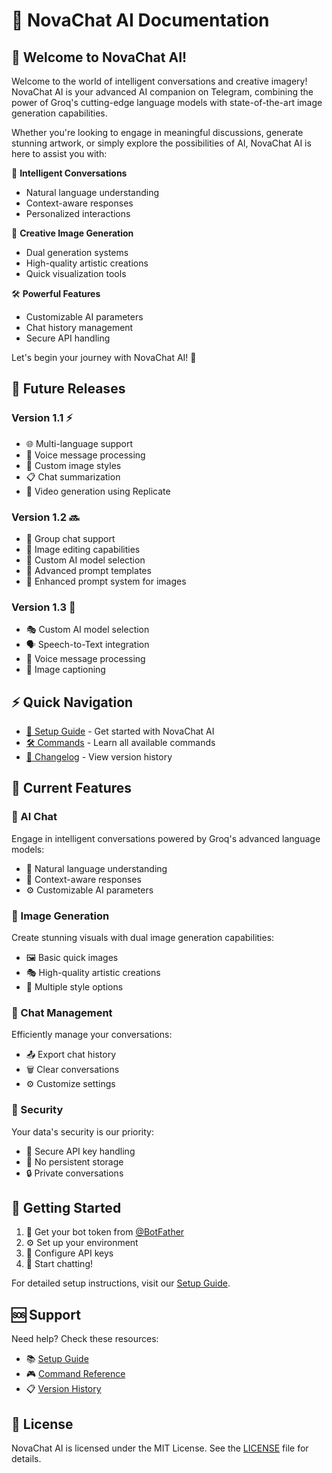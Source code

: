 # 🤖 NovaChat AI Documentation

## 👋 Welcome to NovaChat AI!

Welcome to the world of intelligent conversations and creative imagery! NovaChat AI is your advanced AI companion on Telegram, combining the power of Groq's cutting-edge language models with state-of-the-art image generation capabilities.

Whether you're looking to engage in meaningful discussions, generate stunning artwork, or simply explore the possibilities of AI, NovaChat AI is here to assist you with:

🧠 **Intelligent Conversations**
- Natural language understanding
- Context-aware responses
- Personalized interactions

🎨 **Creative Image Generation**
- Dual generation systems
- High-quality artistic creations
- Quick visualization tools

🛠️ **Powerful Features**
- Customizable AI parameters
- Chat history management
- Secure API handling

Let's begin your journey with NovaChat AI! 🚀

## 🚀 Future Releases

### Version 1.1 ⚡
- 🌐 Multi-language support
- 🎤 Voice message processing
- 🎨 Custom image styles
- 📋 Chat summarization
- 🎥 Video generation using Replicate

### Version 1.2 🔜
- 👥 Group chat support
- 🎨 Image editing capabilities
- 🤖 Custom AI model selection
- 📝 Advanced prompt templates
- 🎯 Enhanced prompt system for images

### Version 1.3 🚀
- 🎭 Custom AI model selection
- 🗣️ Speech-to-Text integration
- 🎤 Voice message processing
- 📝 Image captioning

## ⚡ Quick Navigation

- [🚀 Setup Guide](setup.md) - Get started with NovaChat AI
- [🛠️ Commands](commands.md) - Learn all available commands
- [📝 Changelog](changelog.md) - View version history

## 🌟 Current Features

### 💬 AI Chat
Engage in intelligent conversations powered by Groq's advanced language models:
- 🤝 Natural language understanding
- 🧩 Context-aware responses
- ⚙️ Customizable AI parameters

### 🎨 Image Generation
Create stunning visuals with dual image generation capabilities:
- 🖼️ Basic quick images
- 🎭 High-quality artistic creations
- 🎯 Multiple style options

### 📝 Chat Management
Efficiently manage your conversations:
- 📤 Export chat history
- 🗑️ Clear conversations
- ⚙️ Customize settings

### 🔐 Security
Your data's security is our priority:
- 🔑 Secure API key handling
- 💾 No persistent storage
- 🔒 Private conversations

## 🚀 Getting Started

1. 🤖 Get your bot token from [@BotFather](https://t.me/botfather)
2. ⚙️ Set up your environment
3. 🔑 Configure API keys
4. 💬 Start chatting!

For detailed setup instructions, visit our [Setup Guide](setup.md).

## 🆘 Support

Need help? Check these resources:
- 📚 [Setup Guide](setup.md)
- 🎮 [Command Reference](commands.md)
- 📋 [Version History](changelog.md)

## 📄 License

NovaChat AI is licensed under the MIT License. See the [LICENSE](../LICENSE) file for details.
